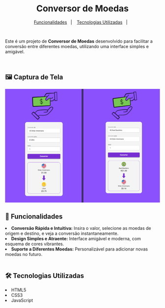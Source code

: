 <h1 align=center>Conversor de Moedas </h1>



<p align="center">
  <a href="#-funcionalidades">Funcionalidades</a>&nbsp;&nbsp;&nbsp;|&nbsp;&nbsp;&nbsp;
  <a href="#-tecnologias">Tecnologias Utilizadas</a>&nbsp;&nbsp;&nbsp;|&nbsp;&nbsp;&nbsp;
  
</p>




<br>
<p>Este é um projeto de <b>Conversor de Moedas</b> desenvolvido para facilitar a conversão entre diferentes moedas, utilizando uma interface simples e amigável.</p>
<br>

## 🖼️ Captura de Tela

<img src="https://github.com/matheeusaraujo/conversor-moedas/blob/master/readme.png" width="1000">
<br>

## 🚀 Funcionalidades

<li><b>Conversão Rápida e Intuitiva:</b> Insira o valor, selecione as moedas de origem e destino, e veja a conversão instantaneamente.</li>
<li><b>Design Simples e Atraente:</b> Interface amigável e moderna, com esquema de cores vibrantes.</li>
<li><b>Suporte a Diferentes Moedas:</b> Personalizável para adicionar novas moedas no futuro.</li>
<br>

## 🛠 Tecnologias Utilizadas

<li>HTML5</li>
<li>CSS3</li>
<li>JavaScript</li>


